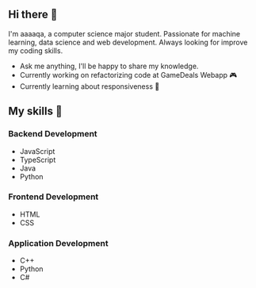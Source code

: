 ## Hi there 👋

I'm aaaaqa, a computer science major student. Passionate for machine learning, data science and web development. Always looking for improve my coding skills.

- Ask me anything, I'll be happy to share my knowledge.
- Currently working on refactorizing code at GameDeals Webapp 🎮
- Currently learning about responsiveness 🎨

## My skills 📜
### Backend Development
- JavaScript
- TypeScript
- Java
- Python

### Frontend Development
- HTML
- CSS

### Application Development
- C++
- Python
- C#

<!--
**aaaaqa/aaaaqa** is a ✨ _special_ ✨ repository because its `README.md` (this file) appears on your GitHub profile.

Here are some ideas to get you started:

- 🔭 I’m currently working on ...
- 🌱 I’m currently learning ...
- 👯 I’m looking to collaborate on ...
- 🤔 I’m looking for help with ...
- 💬 Ask me about ...
- 📫 How to reach me: ...
- 😄 Pronouns: ...
- ⚡ Fun fact: ...
-->

